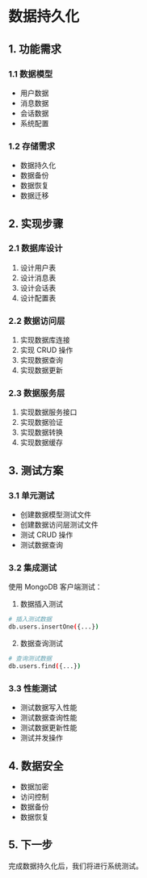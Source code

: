 # 数据持久化

## 1. 功能需求

### 1.1 数据模型

- 用户数据
- 消息数据
- 会话数据
- 系统配置

### 1.2 存储需求

- 数据持久化
- 数据备份
- 数据恢复
- 数据迁移

## 2. 实现步骤

### 2.1 数据库设计

1. 设计用户表
2. 设计消息表
3. 设计会话表
4. 设计配置表

### 2.2 数据访问层

1. 实现数据库连接
2. 实现 CRUD 操作
3. 实现数据查询
4. 实现数据更新

### 2.3 数据服务层

1. 实现数据服务接口
2. 实现数据验证
3. 实现数据转换
4. 实现数据缓存

## 3. 测试方案

### 3.1 单元测试

- 创建数据模型测试文件
- 创建数据访问层测试文件
- 测试 CRUD 操作
- 测试数据查询

### 3.2 集成测试

使用 MongoDB 客户端测试：

1. 数据插入测试

```bash
# 插入测试数据
db.users.insertOne({...})
```

2. 数据查询测试

```bash
# 查询测试数据
db.users.find({...})
```

### 3.3 性能测试

- 测试数据写入性能
- 测试数据查询性能
- 测试数据更新性能
- 测试并发操作

## 4. 数据安全

- 数据加密
- 访问控制
- 数据备份
- 数据恢复

## 5. 下一步

完成数据持久化后，我们将进行系统测试。
